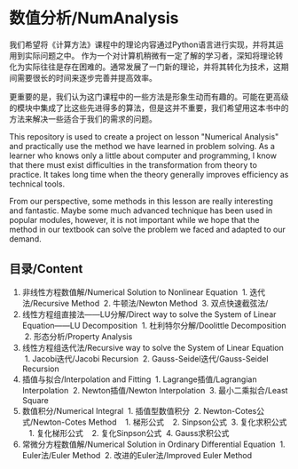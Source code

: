 # 数值分析/NumAnalysis

我们希望将《计算方法》课程中的理论内容通过Python语言进行实现，并将其运用到实际问题之中。
作为一个对计算机稍微有一定了解的学习者，深知将理论转化为实际往往是存在困难的。通常发展了一门新的理论，并将其转化为技术，这期间需要很长的时间来逐步完善并提高效率。

更重要的是，我们认为这门课程中的一些方法是形象生动而有趣的。可能在更高级的模块中集成了比这些先进得多的算法，但是这并不重要，我们希望用这本书中的方法来解决一些适合于我们的需求的问题。


This repository is used to create a project on lesson "Numerical Analysis" and practically use the method we have learned in problem solving.
As a learner who knows only a little about computer and programming, I know that there must exist difficulties in the transformation from theory to practice. It takes long time when the theory generally improves efficiency as technical tools.

From our perspective, some methods in this lesson are really interesting and fantastic. Maybe some much advanced technique has been used in popular modules, however, it is not important while we hope that the method in our textbook can solve the problem we faced and adapted to our demand.

## 目录/Content
1. 非线性方程数值解/Numerical Solution to Nonlinear Equation
  1. 迭代法/Recursive Method
  2. 牛顿法/Newton Method
  3. 双点快速截弦法/
2. 线性方程组直接法——LU分解/Direct way to solve the System of Linear Equation——LU Decomposition
  1. 杜利特尔分解/Doolittle Decomposition
  2. 形态分析/Property Analysis
3. 线性方程组迭代法/Recursive way to solve the System of Linear Equation
  1. Jacobi迭代/Jacobi Recursion
  2. Gauss-Seidel迭代/Gauss-Seidel Recursion
4. 插值与拟合/Interpolation and Fitting
  1. Lagrange插值/Lagrangian Interpolation
  2. Newton插值/Newton Interpolation
  3. 最小二乘拟合/Least Square
5. 数值积分/Numerical Integral
  1. 插值型数值积分
  2. Newton-Cotes公式/Newton-Cotes Method
    1. 梯形公式
    2. Sinpson公式
  3. 复化求积公式
    1. 复化梯形公式
    2. 复化Sinpson公式
  4. Gauss求积公式
6. 常微分方程数值解/Numerical Solution in Ordinary Differential Equation
  1. Euler法/Euler Method
  2. 改进的Euler法/Improved Euler Method


